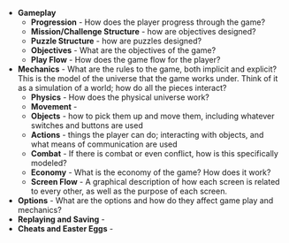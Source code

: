 - **Gameplay**
  - **Progression** - How does the player progress through the game?
  - **Mission/Challenge Structure** - how are objectives designed?
  - **Puzzle Structure** - how are puzzles designed?
  - **Objectives** - What are the objectives of the game?
  - **Play Flow** - How does the game flow for the player?
- **Mechanics** - What are the rules to the game, both implicit and explicit?
This is the model of the universe that the game works under.
Think of it as a simulation of a world; how do all the pieces interact?
  - **Physics** - How does the physical universe work?
  - **Movement** - 
  - **Objects** - how to pick them up and move them, including whatever switches and buttons are used
  - **Actions** - things the player can do; interacting with objects, and what means of communication are used
  - **Combat** - If there is combat or even conflict, how is this specifically modeled?
  - **Economy** - What is the economy of the game? How does it work?
  - **Screen Flow** - A graphical description of how each screen is related to every other, as well as the purpose of each screen.
- **Options** - What are the options and how do they affect game play and mechanics?
- **Replaying and Saving** - 
- **Cheats and Easter Eggs** - 
